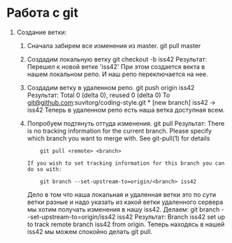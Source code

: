 ﻿
# Работа с git

1. Создание ветки:

    1. Сначала забирем все изменения из master.
           git pull master
    2. Создадим локальную ветку
           git checkout -b iss42
       Результат:
           Перешел к новой ветке 'iss42'
       При этом создается векта в нашем локальном репо. И наш репо переключается на нее.

    3. Создадим ветку в удаленном репо.
           git push origin iss42
       Результат:
           Total 0 (delta 0), reused 0 (delta 0)
           To git@github.com:suvitorg/coding-style.git
           * [new branch]      iss42 -> iss42
       Теперь в удаленном репо есть наша ветка доступная всем.

    4. Попробуем подтянуть оттуда изменения.
           git pull
        Результат:
           There is no tracking information for the current branch.
           Please specify which branch you want to merge with.
           See git-pull(1) for details

               git pull <remote> <branch>

           If you wish to set tracking information for this branch you can do so with:

               git branch --set-upstream-to=origin/<branch> iss42
        Дело в том что наша локальная и удаленная ветки это по сути ветки разные и надо указать из какой ветки удаленного сервера мы хотим получать изменения в нашу iss42.
        Делаем:
             git branch --set-upstream-to=origin/iss42 iss42
        Результат:
             Branch iss42 set up to track remote branch iss42 from origin.
        Теперь находясь в нашей iss42 мы можем спокойно делать
             git pull.

